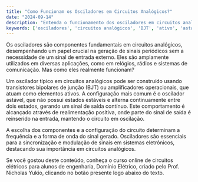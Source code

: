 ```yaml
---
title: "Como Funcionam os Osciladores em Circuitos Analógicos?"
date: "2024-09-14"
description: "Entenda o funcionamento dos osciladores em circuitos analógicos e sua importância em sistemas eletrônicos."
keywords: ['osciladores', 'circuitos analógicos', 'BJT', 'ativo', 'astável']
---
```


Os osciladores são componentes fundamentais em circuitos analógicos, desempenhando um papel crucial na geração de sinais periódicos sem a necessidade de um sinal de entrada externo. Eles são amplamente utilizados em diversas aplicações, como em relógios, rádios e sistemas de comunicação. Mas como eles realmente funcionam?

Um oscilador típico em circuitos analógicos pode ser construído usando transistores bipolares de junção (BJT) ou amplificadores operacionais, que atuam como elementos ativos. A configuração mais comum é o oscilador astável, que não possui estados estáveis e alterna continuamente entre dois estados, gerando um sinal de saída contínuo. Este comportamento é alcançado através de realimentação positiva, onde parte do sinal de saída é reinserido na entrada, mantendo o circuito em oscilação.

A escolha dos componentes e a configuração do circuito determinam a frequência e a forma de onda do sinal gerado. Osciladores são essenciais para a sincronização e modulação de sinais em sistemas eletrônicos, destacando sua importância em circuitos analógicos.

Se você gostou deste conteúdo, conheça o curso online de circuitos elétricos para alunos de engenharia, Domínio Elétrico, criado pelo Prof. Nicholas Yukio, clicando no botão presente logo abaixo do texto.